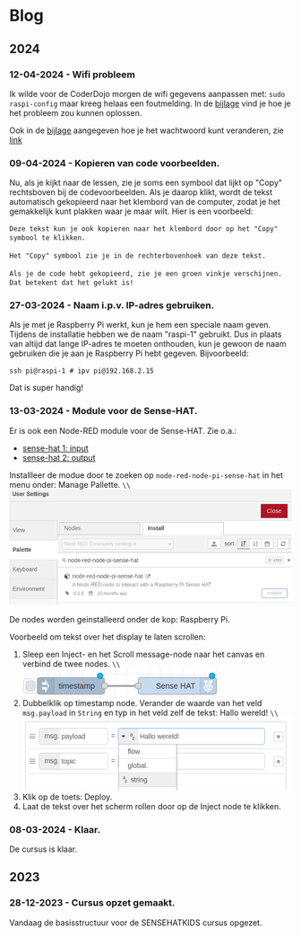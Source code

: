 # Blog

## 2024

### 12-04-2024 - Wifi probleem

Ik wilde voor de CoderDojo morgen de wifi gegevens aanpassen met: `sudo raspi-config` maar kreeg helaas een foutmelding. In de [bijlage](appendix/index.html#Foutmelding-bij-wijzigen-WiFi-gegevens) vind je hoe je het probleem zou kunnen oplossen.

Ook in de [bijlage](appendix/index#Veranderen-wachtwoord-via-de-terminal) aangegeven hoe je het wachtwoord kunt veranderen, zie [link](https://www.idownloadblog.com/2021/05/17/change-password-raspberry-pi/)

### 09-04-2024 - Kopieren van code voorbeelden.

Nu, als je kijkt naar de lessen, zie je soms een symbool dat lijkt op "Copy" rechtsboven bij de codevoorbeelden. Als je daarop klikt, wordt de tekst automatisch gekopieerd naar het klembord van de computer, zodat je het gemakkelijk kunt plakken waar je maar wilt. Hier is een voorbeeld:

```
Deze tekst kun je ook kopieren naar het klembord door op het "Copy" symbool te klikken.

Het "Copy" symbool zie je in de rechterbovenhoek van deze tekst.

Als je de code hebt gekopieerd, zie je een groen vinkje verschijnen.
Dat betekent dat het gelukt is!
```

### 27-03-2024 - Naam i.p.v. IP-adres gebruiken.

Als je met je Raspberry Pi werkt, kun je hem een speciale naam geven. Tijdens de installatie hebben we de naam "raspi-1" gebruikt. Dus in plaats van altijd dat lange IP-adres te moeten onthouden, kun je gewoon de naam gebruiken die je aan je Raspberry Pi hebt gegeven. Bijvoorbeeld:

```
ssh pi@raspi-1 # ipv pi@192.168.2.15
```

Dat is super handig!

### 13-03-2024 - Module voor de Sense-HAT.

Er is ook een Node-RED module voor de Sense-HAT. Zie o.a.:
- [sense-hat 1: input](https://www.youtube.com/watch?v=O3vcXhl6dTk)
- [sense-hat 2: output](https://www.youtube.com/watch?v=2Am_9DNQ1Bk)

Installleer de modue door te zoeken op `node-red-node-pi-sense-hat` in het menu onder: Manage Pallette. ``\\``![blog_1_1.png](assets/blog_1_1.png)

De nodes worden geinstalleerd onder de kop: Raspberry Pi.

Voorbeeld om tekst over het display te laten scrollen:

1. Sleep een Inject- en het Scroll message-node naar het canvas en verbind de twee nodes. ``\\``![blog_1_2](assets/blog_1_2.png)
2. Dubbelklik op timestamp node. Verander de waarde van het veld `msg.payload` in `String` en typ in het veld zelf de tekst: Hallo wereld! ``\\``![blog_1_3](assets/blog_1_4.png)
3. Klik op de toets: Deploy.
4. Laat de tekst over het scherm rollen door op de Inject node te klikken.

### 08-03-2024 - Klaar.
 
De cursus is klaar.

## 2023

### 28-12-2023 - Cursus opzet gemaakt.

Vandaag de basisstructuur voor de SENSEHATKIDS cursus opgezet.

